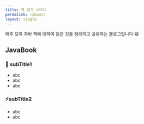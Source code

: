 ```yaml
---
title: 책 읽기 스터디
permalink: /about/
layout: single
---
```


매주 모여 자바 책에 대하여 읽은 것을 정리하고 공유하는 블로그입니다 😄

## JavaBook

### 🔭 <b>subTitle1</b>

- abc
- abc
- abc

### ⚡<b>subTitle2</b>

- abc
- abc
